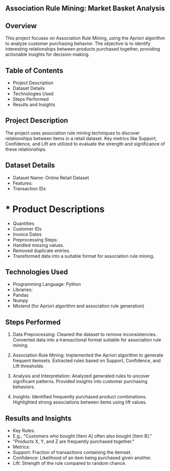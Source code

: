 ##  Association Rule Mining: Market Basket Analysis
## Overview
This project focuses on Association Rule Mining, using the Apriori algorithm to analyze customer purchasing behavior. The objective is to identify interesting relationships between products purchased together, providing actionable insights for decision-making.

## Table of Contents
* Project Description
* Dataset Details
* Technologies Used
* Steps Performed
* Results and Insights

## Project Description
The project uses association rule mining techniques to discover relationships between items in a retail dataset. Key metrics like Support, Confidence, and Lift are utilized to evaluate the strength and significance of these relationships.

## Dataset Details
* Dataset Name: Online Retail Dataset
* Features:
* Transaction IDs
# * Product Descriptions
* Quantities
* Customer IDs
* Invoice Dates
* Preprocessing Steps:
* Handled missing values.
* Removed duplicate entries.
* Transformed data into a suitable format for association rule mining.

## Technologies Used
* Programming Language: Python
* Libraries:
* Pandas
* Numpy
* Mlxtend (for Apriori algorithm and association rule generation)

## Steps Performed
1. Data Preprocessing:
Cleaned the dataset to remove inconsistencies.
Converted data into a transactional format suitable for association rule mining.

2. Association Rule Mining:
Implemented the Apriori algorithm to generate frequent itemsets.
Extracted rules based on Support, Confidence, and Lift thresholds.

3. Analysis and Interpretation:
Analyzed generated rules to uncover significant patterns.
Provided insights into customer purchasing behaviors.

4. Insights:
Identified frequently purchased product combinations.
Highlighted strong associations between items using lift values.

## Results and Insights
* Key Rules:
* E.g., "Customers who bought [Item A] often also bought [Item B]."
* "Products X, Y, and Z are frequently purchased together."
* Metrics:
* Support: Fraction of transactions containing the itemset.
* Confidence: Likelihood of an item being purchased given another.
* Lift: Strength of the rule compared to random chance.
